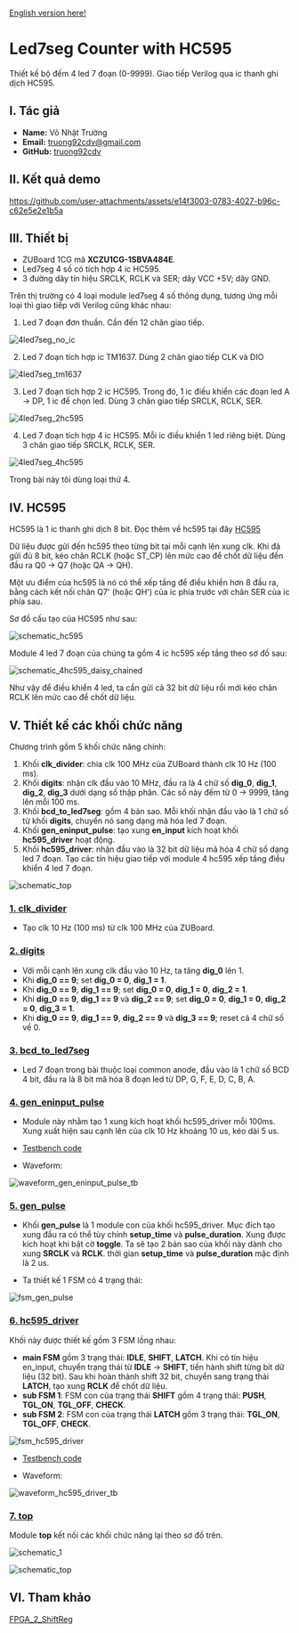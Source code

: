 [English version here!](./README.md)

# Led7seg Counter with HC595 

Thiết kế bộ đếm 4 led 7 đoạn (0-9999). Giao tiếp Verilog qua ic thanh ghi dịch HC595.

## I. Tác giả

- **Name:** Võ Nhật Trường
- **Email:** truong92cdv@gmail.com
- **GitHub:** [truong92cdv](https://github.com/truong92cdv)

## II. Kết quả demo

https://github.com/user-attachments/assets/e14f3003-0783-4027-b96c-c62e5e2e1b5a

## III. Thiết bị

- ZUBoard 1CG mã **XCZU1CG-1SBVA484E**.
- Led7seg 4 số có tích hợp 4 ic HC595.
- 3 đường dây tín hiệu SRCLK, RCLK và SER; dây VCC +5V; dây GND.

Trên thị trường có 4 loại module led7seg 4 số thông dụng, tương ứng mỗi loại thì giao tiếp với Verilog cũng khác nhau:
1. Led 7 đoạn đơn thuần. Cần đến 12 chân giao tiếp.
   
![4led7seg_no_ic](./images/4led7seg_no_ic.jpg)

2. Led 7 đoạn tích hợp ic TM1637. Dùng 2 chân giao tiếp CLK và DIO
   
![4led7seg_tm1637](./images/4led7seg_tm1637.jpg)

3. Led 7 đoạn tích hợp 2 ic HC595. Trong đó, 1 ic điều khiển các đoạn led A -> DP, 1 ic để chọn led. Dùng 3 chân giao tiếp SRCLK, RCLK, SER.
   
![4led7seg_2hc595](./images/4led7seg_2hc595.jpg)

4. Led 7 đoạn tích hợp 4 ic HC595. Mỗi ic điều khiển 1 led riêng biệt. Dùng 3 chân giao tiếp SRCLK, RCLK, SER.
   
![4led7seg_4hc595](./images/4led7seg_4hc595.jpg)

Trong bài này tôi dùng loại thứ 4.


## IV. HC595

HC595 là 1 ic thanh ghi dịch 8 bit. Đọc thêm về hc595 tại đây [HC595](https://dientutuonglai.com/tim-hieu-74hc595.html)

Dữ liệu được gửi đến hc595 theo từng bit tại mỗi cạnh lên xung clk. Khi đã gửi đủ 8 bit, kéo chân RCLK (hoặc ST_CP) lên mức cao để chốt dữ liệu đến đầu ra Q0 -> Q7 (hoặc QA -> QH).

Một ưu điểm của hc595 là nó có thể xếp tầng để điều khiển hơn 8 đầu ra, bằng cách kết nối chân Q7' (hoặc QH') của ic phía trước với chân SER của ic phía sau.

Sơ đồ cấu tạo của HC595 như sau:

![schematic_hc595](./images/schematic_hc595.webp)

Module 4 led 7 đoạn của chúng ta gồm 4 ic hc595 xếp tầng theo sơ đồ sau:

![schematic_4hc595_daisy_chained](./images/schematic_4hc595_daisy_chained.jpg)

Như vậy để điều khiển 4 led, ta cần gửi cả 32 bit dữ liệu rồi mới kéo chân RCLK lên mức cao để chốt dữ liệu.

## V. Thiết kế các khối chức năng

Chương trình gồm 5 khối chức năng chính:
1. Khối **clk_divider**: chia clk 100 MHz của ZUBoard thành clk 10 Hz (100 ms).
2. Khối **digits**: nhận clk đầu vào 10 MHz, đầu ra là 4 chữ số **dig_0**, **dig_1**, **dig_2**, **dig_3** dưới dạng số thập phân. Các số này đếm từ 0 -> 9999, tăng lên mỗi 100 ms.
3. Khối **bcd_to_led7seg**: gồm 4 bản sao. Mỗi khối nhận đầu vào là 1 chữ số từ khối **digits**, chuyển nó sang dạng mã hóa led 7 đoạn.
4. Khối **gen_eninput_pulse**: tạo xung **en_input** kích hoạt khối **hc595_driver** hoạt động.
5. Khối **hc595_driver**: nhận đầu vào là 32 bit dữ liệu mã hóa 4 chữ số dạng led 7 đoạn. Tạo các tín hiệu giao tiếp với module 4 hc595 xếp tầng điều khiển 4 led 7 đoạn.

![schematic_top](./images/schematic_top.png)

### [1. clk_divider](./src/clk_divider.v)

- Tạo clk 10 Hz (100 ms) từ clk 100 MHz của ZUBoard.

### [2. digits](./src/digits.v)

- Với mỗi cạnh lên xung clk đầu vào 10 Hz, ta tăng **dig_0** lên 1.
- Khi **dig_0 == 9**; set **dig_0 = 0**, **dig_1 = 1**.
- Khi **dig_0 == 9**, **dig_1 == 9**; set **dig_0 = 0**, **dig_1 = 0**, **dig_2 = 1**.
- Khi **dig_0 == 9**, **dig_1 == 9** và **dig_2 == 9**; set **dig_0 = 0**, **dig_1 = 0**, **dig_2 = 0**, **dig_3 = 1**.
- Khi **dig_0 == 9**, **dig_1 == 9**, **dig_2 == 9** và **dig_3 == 9**; reset cả 4 chữ số về 0.

### [3. bcd_to_led7seg](./src/bcd_to_led7seg.v)

- Led 7 đoạn trong bài thuộc loại common anode, đầu vào là 1 chữ số BCD 4 bit, đầu ra là 8 bit mã hóa 8 đoạn led từ DP, G, F, E, D, C, B, A.

### [4. gen_eninput_pulse](./src/gen_eninput_pulse.v)

- Module này nhằm tạo 1 xung kích hoạt khối hc595_driver mỗi 100ms. Xung xuất hiện sau cạnh lên của clk 10 Hz khoảng 10 us, kéo dài 5 us.
- [Testbench code](./tb/gen_eninput_pulse_tb.v)
  
- Waveform:

![waveform_gen_eninput_pulse_tb](./images/waveform_gen_eninput_pulse_tb.png)

### [5. gen_pulse](./src/gen_pulse.v)

- Khối **gen_pulse** là 1 module con của khối hc595_driver. Mục đích tạo xung đầu ra có thể tùy chính **setup_time** và **pulse_duration**. Xung được kích hoạt khi bật cờ **toggle**. Ta sẽ tạo 2 bản sao của khối này dành cho xung **SRCLK** và **RCLK**. thời gian **setup_time** và **pulse_duration** mặc định là 2 us.

- Ta thiết kế 1 FSM có 4 trạng thái:

![fsm_gen_pulse](./images/fsm_gen_pulse.png)

### [6. hc595_driver](./src/hc595_driver.v)

Khối này được thiết kế gồm 3 FSM lồng nhau:
- **main FSM** gồm 3 trạng thái: **IDLE**, **SHIFT**, **LATCH**. Khi có tín hiệu en_input, chuyển trạng thái từ **IDLE** -> **SHIFT**, tiến hành shift từng bit dữ liệu (32 bit). Sau khi hoàn thành shift 32 bit, chuyển sang trạng thái **LATCH**, tạo xung **RCLK** để chốt dữ liệu.
- **sub FSM 1**: FSM con của trạng thái **SHIFT** gồm 4 trạng thái: **PUSH**, **TGL_ON**, **TGL_OFF**, **CHECK**.
- **sub FSM 2**: FSM con của trạng thái **LATCH** gồm 3 trạng thái: **TGL_ON**, **TGL_OFF**, **CHECK**.

![fsm_hc595_driver](./images/fsm_hc595_driver.png)

- [Testbench code](./tb/hc595_driver_tb.v)
  
- Waveform:

![waveform_hc595_driver_tb](./images/waveform_hc595_driver_tb.png)

### [7. top](./src/top.v)

Module **top** kết nối các khối chức năng lại theo sơ đồ trên.

![schematic_1](./images/schematic_1.png)

![schematic_top](./images/schematic_top.png)

## VI. Tham khảo

[FPGA_2_ShiftReg](https://github.com/jjcarrier/FPGA_2_ShiftReg)

